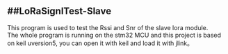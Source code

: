 ##LoRaSignlTest-Slave
---
This program is used to test the Rssi and Snr of the slave lora module.  
The whole program is running on the stm32 MCU and this project is based on keil uversion5, you can open it with keil and load it with jlink。

